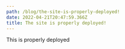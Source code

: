 ```yaml
---
path: /blog/the-site-is-properly-deployed!
date: 2022-04-21T20:47:59.366Z
title: The site is properly deployed!
---
```

This is properly deployed